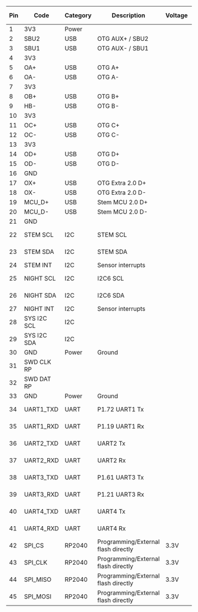 
| Pin | Code       | Category | Description                              | Voltage | SoM pin  | MCU pin   |
|-----|------------|----------|------------------------------------------|---------|----------|-----------|
|  1  | 3V3        | Power    |                                          |
|  2  | SBU2       | USB      | OTG AUX+ / SBU2                          |
|  3  | SBU1       | USB      | OTG AUX- / SBU1                          |
|  4  | 3V3        |                                                     |
|  5  | OA+        | USB      | OTG A+                                   |
|  6  | OA-        | USB      | OTG A-                                   |
|  7  | 3V3        |                                                     |
|  8  | OB+        | USB      | OTG B+                                   |
|  9  | HB-        | USB      | OTG B-                                   |
| 10  | 3V3        |                                                     |
| 11  | OC+        | USB      | OTG C+                                   | 
| 12  | OC-        | USB      | OTG C-                                   |
| 13  | 3V3        |                                                     |
| 14  | OD+        | USB      | OTG D+                                   |
| 15  | OD-        | USB      | OTG D-                                   |
| 16  | GND        |                                                     |
| 17  | OX+        | USB      | OTG Extra 2.0 D+                     |
| 18  | OX-        | USB      | OTG Extra 2.0 D-                     |
| 19  | MCU_D+     | USB      | Stem MCU 2.0 D+                      | 
| 20  | MCU_D-     | USB      | Stem MCU 2.0 D-                      |
| 21  | GND        |                     |
| 22  | STEM SCL   | I2C      | STEM SCL                             |         |              | GP17 I2C0   |
| 23  | STEM SDA   | I2C      | STEM SDA                             |         |              | GP16 I2C0   |
| 24  | STEM INT   | I2C      | Sensor interrupts                    |         |
| 25  | NIGHT SCL  | I2C      | I2C6 SCL                             |         | P21.2 ? | GP19 I2C1.   |
| 26  | NIGHT SDA  | I2C      | I2C6 SDA                             |         | P21.4 ? | GP18 I2C1.   |
| 27  | NIGHT INT  | I2C      | Sensor interrupts                    |         |
| 28  | SYS I2C SCL| I2C      |                                      |         | GP15 I2C1.  |
| 29  | SYS I2C SDA| I2C      |                                      |         | GP14 I2C1.  |
| 30  | GND        | Power    | Ground                               |         |
| 31  | SWD CLK RP |          |                                      |         |
| 32  | SWD DAT RP |          |                                      |         
| 33  | GND        | Power    | Ground                               |         |
| 34  | UART1_TXD  | UART     | P1.72 UART1 Tx                       |         | P20.9   | GP4 UART1    |
| 35  | UART1_RXD  | UART     | P1.19 UART1 Rx                       |         | P20.11  | GP5 UART1    |
| 36  | UART2_TXD  | UART     | UART2 Tx                             |         | P20.1   | GP8 UART1.   |
| 37  | UART2_RXD  | UART     | UART2 Rx                             |         | P20.3   | GP9 UART1    |
| 38  | UART3_TXD  | UART     | P1.61 UART3 Tx                       |         | P20.2   | GP12 UART0   |
| 39  | UART3_RXD  | UART     | P1.21 UART3 Rx                       |         | P20.4   | GP13 UART0   |
| 40  | UART4_TXD  | UART     | UART4 Tx                             |         | P20.8   | GP20 UART1 |
| 41  | UART4_RXD  | UART     | UART4 Rx                             |         | P20.10  | GP21 UART1 |
| 42  | SPI_CS     | RP2040   | Programming/External flash directly  | 3.3V    |   | GP29 SPI1 |
| 43  | SPI_CLK    | RP2040   | Programming/External flash directly  | 3.3V    |   | GP26 SPI1 |
| 44  | SPI_MISO   | RP2040   | Programming/External flash directly  | 3.3V    |   | GP28 SPI1 |
| 45  | SPI_MOSI   | RP2040   | Programming/External flash directly  | 3.3V    |   | GP27 SPI1 |



     

